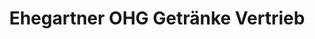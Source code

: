 ---
title: "Ehegartner OHG Getränke Vertrieb"
url: /gruenwald/ehegartner-ohg-getraenke-vertrieb/
shop: Getränke
---